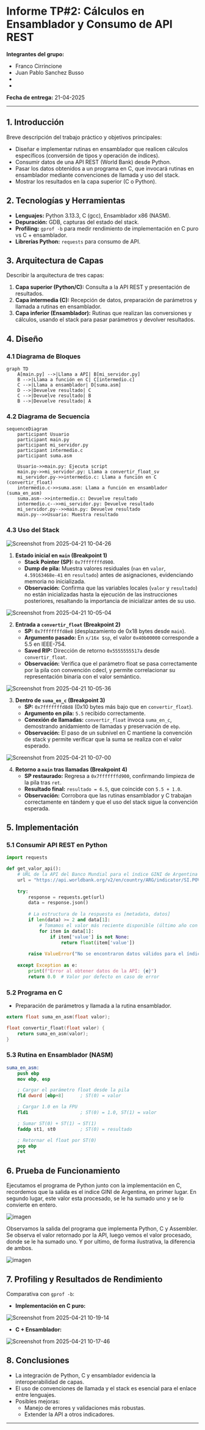 # Informe TP#2: Cálculos en Ensamblador y Consumo de API REST

**Integrantes del grupo:**

- Franco Cirrincione 
- Juan Pablo Sanchez Busso
-  
-

**Fecha de entrega:** 21-04-2025

---

## 1. Introducción

Breve descripción del trabajo práctico y objetivos principales:

- Diseñar e implementar rutinas en ensamblador que realicen cálculos específicos (conversión de tipos y operación de índices).
- Consumir datos de una API REST (World Bank) desde Python.
- Pasar los datos obtenidos a un programa en C, que invocará rutinas en ensamblador mediante convenciones de llamada y uso del stack.
- Mostrar los resultados en la capa superior (C o Python).

## 2. Tecnologías y Herramientas

- **Lenguajes:** Python 3.13.3, C (gcc), Ensamblador x86 (NASM).
- **Depuración:** GDB, capturas del estado del stack.
- **Profiling:** `gprof -b` para medir rendimiento de implementación en C puro vs C + ensamblador.
- **Librerías Python:** `requests` para consumo de API.


## 3. Arquitectura de Capas

Describir la arquitectura de tres capas:

1. **Capa superior (Python/C):** Consulta a la API REST y presentación de resultados.
2. **Capa intermedia (C):** Recepción de datos, preparación de parámetros y llamada a rutinas en ensamblador.
3. **Capa inferior (Ensamblador):** Rutinas que realizan las conversiones y cálculos, usando el stack para pasar parámetros y devolver resultados.

## 4. Diseño

### 4.1 Diagrama de Bloques

```mermaid
graph TD
    A[main.py] -->|Llama a API| B[mi_servidor.py]
    B -->|Llama a función en C| C[intermedio.c]
    C -->|Llama a ensamblador| D[suma.asm]
    D -->|Devuelve resultado| C
    C -->|Devuelve resultado| B
    B -->|Devuelve resultado| A

```

### 4.2 Diagrama de Secuencia

```mermaid
sequenceDiagram
    participant Usuario
    participant main.py
    participant mi_servidor.py
    participant intermedio.c
    participant suma.asm

    Usuario->>main.py: Ejecuta script
    main.py->>mi_servidor.py: Llama a convertir_float_sv
    mi_servidor.py->>intermedio.c: Llama a función en C (convertir_float)
    intermedio.c->>suma.asm: Llama a función en ensamblador (suma_en_asm)
    suma.asm-->>intermedio.c: Devuelve resultado
    intermedio.c-->>mi_servidor.py: Devuelve resultado
    mi_servidor.py-->>main.py: Devuelve resultado
    main.py-->>Usuario: Muestra resultado
   ```

### 4.3 Uso del Stack

![Screenshot from 2025-04-21 10-04-26](https://github.com/user-attachments/assets/5240ede2-6db1-4d93-86ff-89603dce2916)

1. **Estado inicial en `main` (Breakpoint 1)**
   - **Stack Pointer (SP):** `0x7fffffffd900`.
   - **Dump de pila:** Muestra valores residuales (`nan` en `valor`, `4.59163468e-41` en `resultado`) antes de asignaciones, evidenciando memoria no inicializada.
   - **Observación:** Confirma que las variables locales (`valor` y `resultado`) no están inicializadas hasta la ejecución de las instrucciones posteriores, resaltando la importancia de inicializar antes de su uso.


![Screenshot from 2025-04-21 10-05-04](https://github.com/user-attachments/assets/8cfb6436-f0cd-43f3-aea7-f53fe97f5e7b)

2. **Entrada a `convertir_float` (Breakpoint 2)**
   - **SP:** `0x7fffffffd8e8` (desplazamiento de 0x18 bytes desde `main`).
   - **Argumento pasado:** En `x/16x $sp`, el valor `0x40b00000` corresponde a 5.5 en IEEE-754.
   - **Saved RIP:** Dirección de retorno `0x5555555517a` desde `convertir_float`.
   - **Observación:** Verifica que el parámetro float se pasa correctamente por la pila con convención cdecl, y permite correlacionar su representación binaria con el valor semántico.

![Screenshot from 2025-04-21 10-05-36](https://github.com/user-attachments/assets/b4a1731c-b56a-4137-9a50-e0427bb1416e)

3. **Dentro de `suma_en_c` (Breakpoint 3)**
   - **SP:** `0x7fffffffd8d8` (0x10 bytes más bajo que en `convertir_float`).
   - **Argumento en pila:** `5.5` recibido correctamente.
   - **Conexión de llamadas:** `convertir_float` invoca `suma_en_c`, demostrando anidamiento de llamadas y preservación de `ebp`.
   - **Observación:** El paso de un subnivel en C mantiene la convención de stack y permite verificar que la suma se realiza con el valor esperado.

![Screenshot from 2025-04-21 10-07-00](https://github.com/user-attachments/assets/360a6ca4-acec-4f2f-8654-3e75b21cd194)

4. **Retorno a `main` tras llamadas (Breakpoint 4)**
   - **SP restaurado:** Regresa a `0x7fffffffd900`, confirmando limpieza de la pila tras `ret`.
   - **Resultado final:** `resultado = 6.5`, que coincide con `5.5 + 1.0`.
   - **Observación:** Corrobora que las rutinas ensamblador y C trabajan correctamente en tándem y que el uso del stack sigue la convención esperada.


## 5. Implementación

### 5.1 Consumir API REST en Python

```python
import requests

def get_valor_api():
    # URL de la API del Banco Mundial para el índice GINI de Argentina (2011-2020)
    url = "https://api.worldbank.org/v2/en/country/ARG/indicator/SI.POV.GINI?format=json&date=2011:2020"
    
    try:
        response = requests.get(url)
        data = response.json()
        
        # La estructura de la respuesta es [metadata, datos]
        if len(data) >= 2 and data[1]:
            # Tomamos el valor más reciente disponible (último año con datos)
            for item in data[1]:
                if item['value'] is not None:
                    return float(item['value'])
            
        raise ValueError("No se encontraron datos válidos para el índice GINI de Argentina")
    
    except Exception as e:
        print(f"Error al obtener datos de la API: {e}")
        return 0.0  # Valor por defecto en caso de error
```

### 5.2 Programa en C

- Preparación de parámetros y llamada a la rutina ensamblador.

```c
extern float suma_en_asm(float valor);  

float convertir_float(float valor) {
    return suma_en_asm(valor);  
}
```

### 5.3 Rutina en Ensamblador (NASM)

```nasm
suma_en_asm:
    push ebp
    mov ebp, esp

    ; Cargar el parámetro float desde la pila
    fld dword [ebp+8]      ; ST(0) = valor

    ; Cargar 1.0 en la FPU
    fld1                   ; ST(0) = 1.0, ST(1) = valor

    ; Sumar ST(0) + ST(1) → ST(1)
    faddp st1, st0         ; ST(0) = resultado

    ; Retornar el float por ST(0)
    pop ebp
    ret
```

## 6. Prueba de Funcionamiento

Ejecutamos el programa de Python junto con la implementación en C, recordemos que la salida es el indice GINI de Argentina, en primer lugar. En segundo lugar, este valor esta procesado, se le ha sumado uno y se lo convierte en entero.

![imagen](https://github.com/user-attachments/assets/35089552-2c86-47f8-9a3f-510164838302)

Observamos la salida del programa que implementa Python, C y Assembler. Se observa el valor retornado por la API, luego vemos el valor procesado, donde se le ha sumado uno. Y por ultimo, de forma ilustrativa, la diferencia de ambos.

![imagen](https://github.com/user-attachments/assets/5a89b46c-82e9-4426-9790-9934a8c0c28e)

## 7. Profiling y Resultados de Rendimiento

Comparativa con `gprof -b`:

- **Implementación en C puro:**
  
![Screenshot from 2025-04-21 10-19-14](https://github.com/user-attachments/assets/51f77b50-7484-405a-bf4f-182871a8cfa6)
- **C + Ensamblador:**

![Screenshot from 2025-04-21 10-17-46](https://github.com/user-attachments/assets/8c606eab-bce5-4306-a620-aa5320b6cf3f)



## 8. Conclusiones

- La integración de Python, C y ensamblador evidencia la interoperabilidad de capas.
- El uso de convenciones de llamada y el stack es esencial para el enlace entre lenguajes.
- Posibles mejoras:
  - Manejo de errores y validaciones más robustas.
  - Extender la API a otros indicadores.


---




